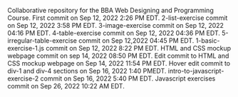 Collaborative repository for the BBA Web Designing and Programming Course.
First commit on Sep 12, 2022 2:26 PM EDT.
2-list-exercise commit on Sep 12, 2022 3:58 PM EDT. 
3-image-exercise commit on Sep 12, 2022 04:16 PM EDT.
4-table-exercise commit on Sep 12, 2022 04:36 PM EDT.
5-irregular-table-exercise commit on Sep 12,2022 04:45 PM EDT.
1-basic-exercise-1.js commit on Sep 12, 2022 8:22 PM EDT.
HTML and CSS mockup webpage commit on sep 14, 2022 08:50 PM EDT.
Edit commit to HTML and CSS mockup webpage on Sep 14, 2022 11:54 PM EDT.
Hover edit commit to div-1 and div-4 sections on Sep 16, 2022 1:40 PMEDT.
intro-to-javascript-exercise-2 commit on Sep 16, 2022 5:40 PM EDT.
Javascript exercises commit on Sep 26, 2022 10:22 AM EDT.